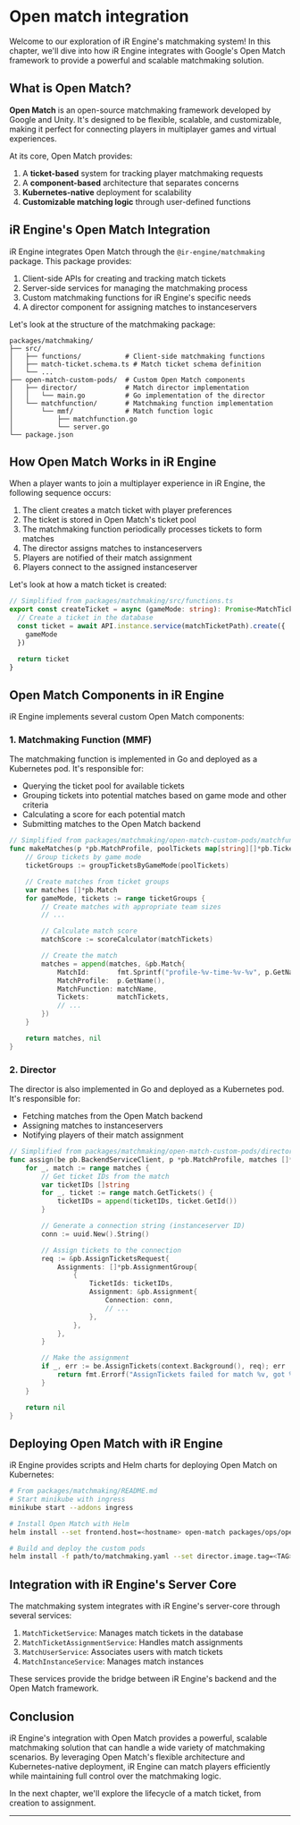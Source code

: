 # Open match integration

Welcome to our exploration of iR Engine's matchmaking system! In this chapter, we'll dive into how iR Engine integrates with Google's Open Match framework to provide a powerful and scalable matchmaking solution.

## What is Open Match?

**Open Match** is an open-source matchmaking framework developed by Google and Unity. It's designed to be flexible, scalable, and customizable, making it perfect for connecting players in multiplayer games and virtual experiences.

At its core, Open Match provides:

1. A **ticket-based** system for tracking player matchmaking requests
2. A **component-based** architecture that separates concerns
3. **Kubernetes-native** deployment for scalability
4. **Customizable matching logic** through user-defined functions

## iR Engine's Open Match Integration

iR Engine integrates Open Match through the `@ir-engine/matchmaking` package. This package provides:

1. Client-side APIs for creating and tracking match tickets
2. Server-side services for managing the matchmaking process
3. Custom matchmaking functions for iR Engine's specific needs
4. A director component for assigning matches to instanceservers

Let's look at the structure of the matchmaking package:

```
packages/matchmaking/
├── src/
│   ├── functions/           # Client-side matchmaking functions
│   ├── match-ticket.schema.ts # Match ticket schema definition
│   └── ...
├── open-match-custom-pods/  # Custom Open Match components
│   ├── director/            # Match director implementation
│   │   └── main.go          # Go implementation of the director
│   └── matchfunction/       # Matchmaking function implementation
│       └── mmf/             # Match function logic
│           ├── matchfunction.go
│           └── server.go
└── package.json
```

## How Open Match Works in iR Engine

When a player wants to join a multiplayer experience in iR Engine, the following sequence occurs:

1. The client creates a match ticket with player preferences
2. The ticket is stored in Open Match's ticket pool
3. The matchmaking function periodically processes tickets to form matches
4. The director assigns matches to instanceservers
5. Players are notified of their match assignment
6. Players connect to the assigned instanceserver

Let's look at how a match ticket is created:

```typescript
// Simplified from packages/matchmaking/src/functions.ts
export const createTicket = async (gameMode: string): Promise<MatchTicketType> => {
  // Create a ticket in the database
  const ticket = await API.instance.service(matchTicketPath).create({
    gameMode
  })

  return ticket
}
```

## Open Match Components in iR Engine

iR Engine implements several custom Open Match components:

### 1. Matchmaking Function (MMF)

The matchmaking function is implemented in Go and deployed as a Kubernetes pod. It's responsible for:

- Querying the ticket pool for available tickets
- Grouping tickets into potential matches based on game mode and other criteria
- Calculating a score for each potential match
- Submitting matches to the Open Match backend

```go
// Simplified from packages/matchmaking/open-match-custom-pods/matchfunction/mmf/matchfunction.go
func makeMatches(p *pb.MatchProfile, poolTickets map[string][]*pb.Ticket) ([]*pb.Match, error) {
    // Group tickets by game mode
    ticketGroups := groupTicketsByGameMode(poolTickets)

    // Create matches from ticket groups
    var matches []*pb.Match
    for gameMode, tickets := range ticketGroups {
        // Create matches with appropriate team sizes
        // ...

        // Calculate match score
        matchScore := scoreCalculator(matchTickets)

        // Create the match
        matches = append(matches, &pb.Match{
            MatchId:       fmt.Sprintf("profile-%v-time-%v-%v", p.GetName(), time.Now().Format("2006-01-02T15:04:05.00"), count),
            MatchProfile:  p.GetName(),
            MatchFunction: matchName,
            Tickets:       matchTickets,
            // ...
        })
    }

    return matches, nil
}
```

### 2. Director

The director is also implemented in Go and deployed as a Kubernetes pod. It's responsible for:

- Fetching matches from the Open Match backend
- Assigning matches to instanceservers
- Notifying players of their match assignment

```go
// Simplified from packages/matchmaking/open-match-custom-pods/director/main.go
func assign(be pb.BackendServiceClient, p *pb.MatchProfile, matches []*pb.Match) error {
    for _, match := range matches {
        // Get ticket IDs from the match
        var ticketIDs []string
        for _, ticket := range match.GetTickets() {
            ticketIDs = append(ticketIDs, ticket.GetId())
        }

        // Generate a connection string (instanceserver ID)
        conn := uuid.New().String()

        // Assign tickets to the connection
        req := &pb.AssignTicketsRequest{
            Assignments: []*pb.AssignmentGroup{
                {
                    TicketIds: ticketIDs,
                    Assignment: &pb.Assignment{
                        Connection: conn,
                        // ...
                    },
                },
            },
        }

        // Make the assignment
        if _, err := be.AssignTickets(context.Background(), req); err != nil {
            return fmt.Errorf("AssignTickets failed for match %v, got %w", match.GetMatchId(), err)
        }
    }

    return nil
}
```

## Deploying Open Match with iR Engine

iR Engine provides scripts and Helm charts for deploying Open Match on Kubernetes:

```bash
# From packages/matchmaking/README.md
# Start minikube with ingress
minikube start --addons ingress

# Install Open Match with Helm
helm install --set frontend.host=<hostname> open-match packages/ops/open-match

# Build and deploy the custom pods
helm install -f path/to/matchmaking.yaml --set director.image.tag=<TAG>,matchfunction.image.tag=<TAG> <release>-matchmaking ../ops/etherealengine-matchmaking
```

## Integration with iR Engine's Server Core

The matchmaking system integrates with iR Engine's server-core through several services:

1. `MatchTicketService`: Manages match tickets in the database
2. `MatchTicketAssignmentService`: Handles match assignments
3. `MatchUserService`: Associates users with match tickets
4. `MatchInstanceService`: Manages match instances

These services provide the bridge between iR Engine's backend and the Open Match framework.

## Conclusion

iR Engine's integration with Open Match provides a powerful, scalable matchmaking solution that can handle a wide variety of matchmaking scenarios. By leveraging Open Match's flexible architecture and Kubernetes-native deployment, iR Engine can match players efficiently while maintaining full control over the matchmaking logic.

In the next chapter, we'll explore the lifecycle of a match ticket, from creation to assignment.

---


